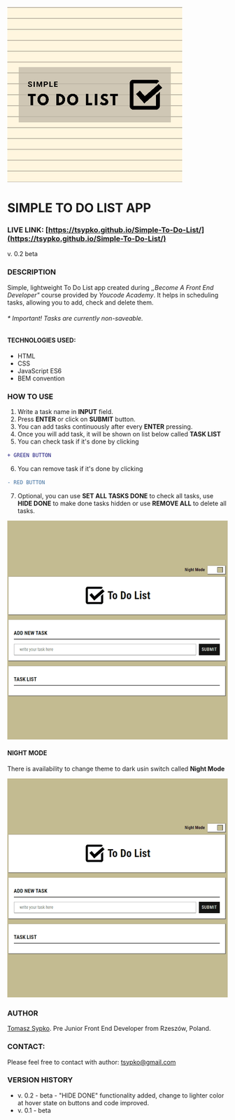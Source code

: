
![ToDoList-Logo](https://raw.githubusercontent.com/TSypko/Simple-To-Do-List/master/images/share-mini.png)
# SIMPLE TO DO LIST APP
### LIVE LINK: [https://tsypko.github.io/Simple-To-Do-List/](https://tsypko.github.io/Simple-To-Do-List/)
 v. 0.2 beta
### DESCRIPTION
Simple, lightweight To Do List app created during ,*,Become A Front End Developer"* course provided by *Youcode Academy*.
It helps in scheduling tasks, allowing you to add, check and delete them.

###### * Important! Tasks are currently non-saveable.
#### TECHNOLOGIES USED:
- HTML
- CSS
- JavaScript ES6
- BEM convention

### HOW TO USE

1. Write a task name in **INPUT** field.
2. Press **ENTER** or click on **SUBMIT** button.
3. You can add tasks continuously after every **ENTER** pressing.
4. Once you will add task, it will be shown on list below called **TASK LIST** 
5. You can check task if it's done by clicking 
```diff
+ GREEN BUTTON
```
6. You can  remove task if it's done by clicking 
```diff
- RED BUTTON
```
7. Optional, you can use **SET ALL TASKS DONE** to check all tasks, use **HIDE DONE** to make done tasks hidden or use **REMOVE ALL** to delete all tasks.

![usage-gif](https://raw.githubusercontent.com/TSypko/Simple-To-Do-List/master/images/toDoList__usage.gif)


#### **NIGHT MODE**

There is availability to change theme to dark usin switch called **Night Mode**

![switch-usage-gif](https://raw.githubusercontent.com/TSypko/Simple-To-Do-List/master/images/nighMode__usage.gif)

### AUTHOR
[Tomasz Sypko](https://tsypko.github.io/homepage/). Pre Junior Front End Developer from Rzeszów, Poland. 
### CONTACT:
Please feel free to contact with author: [tsypko@gmail.com](tsypko@gmail.com)

### VERSION HISTORY
- v. 0.2 - beta - "HIDE DONE" functionality added, change to lighter color at hover state on buttons and code improved.
- v. 0.1 - beta